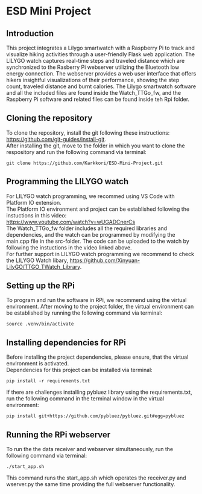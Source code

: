 # ESD Mini Project

## Introduction
This project integrates a Lilygo smartwatch with a Raspberry Pi to track and visualize hiking activities through a user-friendly Flask web application. The LILYGO watch captures real-time steps and traveled distance which are synchronized to the Rasberry Pi webserver utilizing the Bluetooth low energy connection. The webserver provides a web user interface that offers hikers insightful visualizations of their performance, showing the step count, traveled distance and burnt calories. The Lilygo smartwatch software and all the included files are found inside the Watch_TTGo_fw, and the Raspberry Pi software and related files can be found inside teh Rpi folder.

## Cloning the repository

To clone the repository, install the git following these instructions: https://github.com/git-guides/install-git. \
After installing the git, move to the folder in which you want to clone the respository and run the following command via terminal:
```
git clone https://github.com/Karkkori/ESD-Mini-Project.git
```
## Programming the LILYGO watch

For LILYGO watch programming, we recommed using VS Code with Platform IO extension. \
The Platform IO environment and project can be established following the instuctions in this video:\
https://www.youtube.com/watch?v=wUGADCnerCs \
The Watch_TTGo_fw folder includes all the required libraries and dependencies, and the watch can be programmed by modifying the main.cpp file in the src-folder.
The code can be uploaded to the watch by following the instuctions in the video linked above. \
For further support in LILYGO watch programming we recommend to check the LILYGO Watch libary, https://github.com/Xinyuan-LilyGO/TTGO_TWatch_Library.

## Setting up the RPi 
To program and run the software in RPi, we recommend using the virtual environment.
After moving to the project folder, the virtual environment can be established by running the following command via terminal:
```
source .venv/bin/activate

```
## Installing dependencies for RPi
Before installing the project dependencies, please ensure, that the virtual environment is activated.\
Dependencies for this project can be installed via terminal:
```
pip install -r requirements.txt
```
If there are challenges installing pybluez library using the requirements.txt, run the following command in the terminal window in the virtual environment:
```
pip install git+https://github.com/pybluez/pybluez.git#egg=pybluez
```

## Running the RPi webserver
To run the the data receiver and webserver simultaneously, run the following command via terminal:
```
./start_app.sh
```
This command runs the start_app.sh which operates the receiver.py and wserver.py the same time providing the full webserver functionality.

